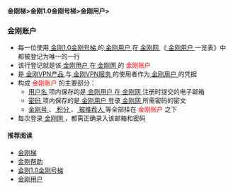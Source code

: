 #### 金刚梯>金刚1.0金刚号梯>金刚用户>
### 金刚账户
- 每一位使用[ 金刚1.0金刚号梯 ](https://github.com/a2zitpro/web/blob/master/kkproducts1.0.md)的[ 金刚用户 ](https://github.com/a2zitpro/web/blob/master/kkuser.md)在[ 金刚网 ](https://github.com/a2zitpro/web/blob/master/kksitecn.md)《[ 金刚用户 ](https://github.com/a2zitpro/web/blob/master/kkuser.md)一览表》中都被登记为唯一的一行
- 该行登记就是该[ 金刚用户 ](https://github.com/a2zitpro/web/blob/master/kkuser.md)在[ 金刚网 ](https://github.com/a2zitpro/web/blob/master/kksitecn.md)的<font color="Red"> 金刚账户 </font>
- 是[ 金刚VPN产品 ](https://github.com/a2zitpro/web/blob/master/list_kkproducts.md)与[ 金刚VPN服务 ](https://github.com/a2zitpro/web/blob/master/kkservices.md)的使用者作为[ 金刚用户 ](https://github.com/a2zitpro/web/blob/master/kkuser.md)的凭据
- 构成 <font color="Red"> 金刚账户 </font>的主要部分：
  - [ 用户名 ](https://github.com/a2zitpro/web/blob/master/kkusername&passwdonkksitecn.md)项内保存的是[ 金刚用户 ](https://github.com/a2zitpro/web/blob/master/kkuser.md)在[ 金刚网 ](https://github.com/a2zitpro/web/blob/master/kksitecn.md)注册时提交的电子邮箱
  - [ 密码 ](https://github.com/a2zitpro/web/blob/master/kkusername&passwdonkksitecn.md)项内保存的是[ 金刚用户 ](https://github.com/a2zitpro/web/blob/master/kkuser.md)登录[ 金刚网 ](https://github.com/a2zitpro/web/blob/master/kksitecn.md)所需密码的密文
  - [ 金刚号 ](https://github.com/a2zitpro/web/blob/master/kkid.md)、[ 积分 ](https://github.com/a2zitpro/web/blob/master/kkpoint.md)、[ 被推荐人 ](https://github.com/a2zitpro/web/blob/master/bereferredperson.md)等全部挂在<font color="Red"> 金刚账户 </font>之下
- 每次登录[ 金刚网 ](https://github.com/a2zitpro/web/blob/master/kksitecn.md)，都需正确录入该邮箱和密码

#### 推荐阅读
- [金刚梯](https://github.com/a2zitpro/web/blob/master/dlb.md)
- [金刚帮助](https://github.com/a2zitpro/web/blob/master/list_helpkkvpn.md)
- [金刚1.0金刚号梯](https://github.com/a2zitpro/web/blob/master/list_helpkkvpn1.0.md)
- [金刚用户](https://github.com/a2zitpro/web/blob/master/list_kkuser.md)
